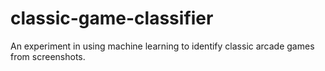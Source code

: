 # classic-game-classifier
An experiment in using machine learning to identify classic arcade games from screenshots.
